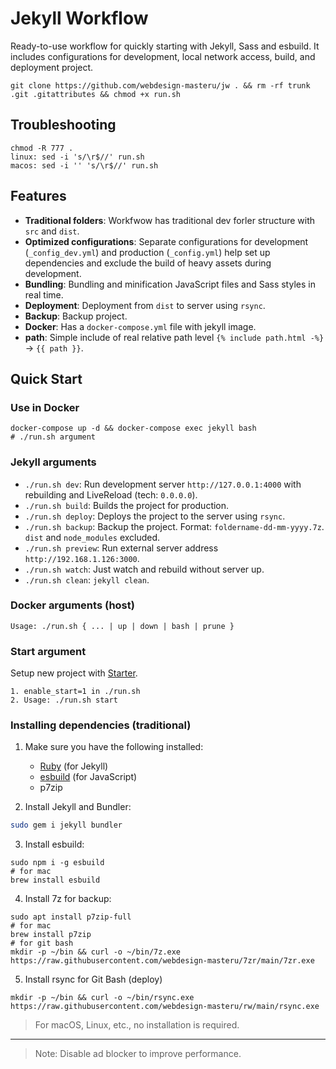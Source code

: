 # Jekyll Workflow

Ready-to-use workflow for quickly starting with Jekyll, Sass and esbuild. It includes configurations for development, local network access, build, and deployment project.

```
git clone https://github.com/webdesign-masteru/jw . && rm -rf trunk .git .gitattributes && chmod +x run.sh
```

## Troubleshooting
```
chmod -R 777 .
linux: sed -i 's/\r$//' run.sh
macos: sed -i '' 's/\r$//' run.sh
```

## Features

- **Traditional folders**: Workfwow has traditional dev forler structure with ```src``` and ```dist```.
- **Optimized configurations**: Separate configurations for development (`_config_dev.yml`) and production (`_config.yml`) help set up dependencies and exclude the build of heavy assets during development.
- **Bundling**: Bundling and minification JavaScript files and Sass styles in real time.
- **Deployment**: Deployment from ```dist``` to server using `rsync`.
- **Backup**: Backup project.
- **Docker**: Has a ```docker-compose.yml``` file with jekyll image.
- **path**: Simple include of real relative path level ```{% include path.html -%}``` -> ```{{ path }}```.

## Quick Start

### Use in Docker
```
docker-compose up -d && docker-compose exec jekyll bash
# ./run.sh argument
```

### Jekyll arguments
- ```./run.sh dev```: Run development server ```http://127.0.0.1:4000``` with rebuilding and LiveReload (tech: ```0.0.0.0```).
- ```./run.sh build```: Builds the project for production.
- ```./run.sh deploy```: Deploys the project to the server using ```rsync```.
- ```./run.sh backup```: Backup the project. Format: ```foldername-dd-mm-yyyy.7z```. ```dist``` and ```node_modules``` excluded.
- ```./run.sh preview```: Run external server address ```http://192.168.1.126:3000```.
- ```./run.sh watch```: Just watch and rebuild without server up.
- ```./run.sh clean```:   ```jekyll clean```.

### Docker arguments (host)
```
Usage: ./run.sh { ... | up | down | bash | prune }
```

### Start argument
Setup new project with [Starter](https://github.com/webdesign-masteru/starter).
```
1. enable_start=1 in ./run.sh
2. Usage: ./run.sh start
```

### Installing dependencies (traditional)

1. Make sure you have the following installed:
   - [Ruby](https://www.ruby-lang.org/) (for Jekyll)
   - [esbuild](https://esbuild.github.io/) (for JavaScript)
   - p7zip

2. Install Jekyll and Bundler:
```bash
sudo gem i jekyll bundler
```

3. Install esbuild:
```
sudo npm i -g esbuild
# for mac
brew install esbuild
```

4. Install 7z for backup:
```
sudo apt install p7zip-full
# for mac
brew install p7zip
# for git bash
mkdir -p ~/bin && curl -o ~/bin/7z.exe https://raw.githubusercontent.com/webdesign-masteru/7zr/main/7zr.exe
```

5. Install rsync for Git Bash (deploy)
```
mkdir -p ~/bin && curl -o ~/bin/rsync.exe https://raw.githubusercontent.com/webdesign-masteru/rw/main/rsync.exe
```
> For macOS, Linux, etc., no installation is required.

---

> Note: Disable ad blocker to improve performance.
